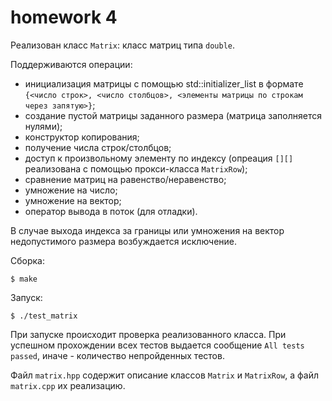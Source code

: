 # homework 4
Реализован класс `Matrix`: класс матриц типа `double`.

Поддерживаются операции:
- инициализация матрицы с помощью std::initializer_list в формате `{<число строк>, <число столбцов>, <элементы матрицы по строкам через запятую>}`;
- создание пустой матрицы заданного размера (матрица заполняется нулями);
- конструктор копирования;
- получение числа строк/столбцов;
- доступ к произвольному элементу по индексу (опреация ``[][]`` реализована с помощью прокси-класса `MatrixRow`);
- сравнение матриц на равенство/неравенство;
- умножение на число;
- умножение на вектор;
- оператор вывода в поток (для отладки).

В случае выхода индекса за границы или умножения на вектор недопустимого размера возбуждается исключение.

Сборка:
```
$ make
```
Запуск:
```
$ ./test_matrix
```
При запуске происходит проверка реализованного класса. При успешном прохождении всех тестов выдается сообщение `All tests passed`, иначе - количество непройденных тестов. 

Файл `matrix.hpp` содержит описание классов `Matrix` и `MatrixRow`, а файл `matrix.cpp` их реализацию.
